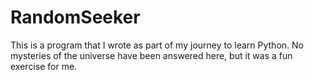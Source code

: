 # RandomSeeker
This is a program that I wrote as part of my journey to learn Python.
No mysteries of the universe have been answered here, but it was a fun exercise for me.
